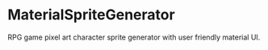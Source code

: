 # MaterialSpriteGenerator
RPG game pixel art character sprite generator with user friendly material UI.
